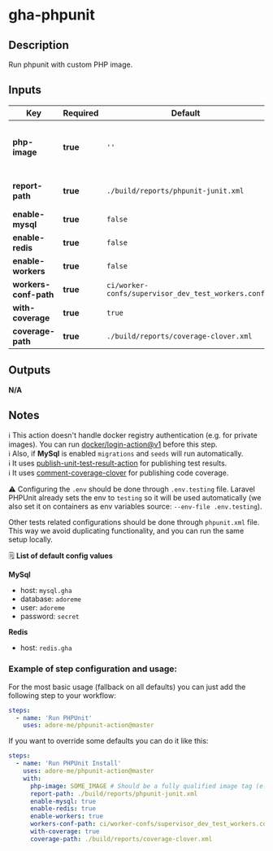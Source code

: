 # gha-phpunit

## Description

Run phpunit with custom PHP image.

## Inputs

| Key                   | Required | Default                                            | Description                                                                                    |
|-----------------------|----------|----------------------------------------------------|------------------------------------------------------------------------------------------------|
| **php-image**         | **true** | `''`                                               | PHP image to use (fully qualified image address. ex: quay.io/adoreme/nginx-fpm-alpine:v0.0.1). |
| **report-path**       | **true** | `./build/reports/phpunit-junit.xml`                | Report file path (where phpunit results will be saved).                                        |
| **enable-mysql**      | **true** | `false`                                            | Enable/disable MySql deploy.                                                                   |
| **enable-redis**      | **true** | `false`                                            | Enable/disable Redis deploy.                                                                   |
| **enable-workers**    | **true** | `false`                                            | Enable/disable workers in PHP container.                                                       |
| **workers-conf-path** | **true** | `ci/worker-confs/supervisor_dev_test_workers.conf` | File path for supervisor config.                                                               |
| **with-coverage**     | **true** | `true`                                             | Run also code coverage when running unit tests.                                                |
| **coverage-path**     | **true** | `./build/reports/coverage-clover.xml`              | Code coverage report file path.                                                                |

## Outputs

**N/A**

## Notes

ℹ This action doesn't handle docker registry authentication (e.g. for private images).
You can run [docker/login-action@v1](https://github.com/docker/login-action) before this step.  
ℹ Also, if **MySql** is enabled `migrations` and `seeds` will run automatically.  
ℹ It uses [publish-unit-test-result-action](https://github.com/EnricoMi/publish-unit-test-result-action) for publishing test results.  
ℹ It uses [comment-coverage-clover](https://github.com/lucassabreu/comment-coverage-clover) for publishing code coverage.

⚠ Configuring the `.env` should be done through `.env.testing` file. 
Laravel PHPUnit already sets the env to `testing` so it will be used automatically (we also set it on containers as env variables source: `--env-file .env.testing`). 

Other tests related configurations should be done through `phpunit.xml` file. This way we avoid duplicating functionality, and you can run the same setup locally.

🗒 **List of default config values**

**MySql**
- host: `mysql.gha`
- database: `adoreme`
- user: `adoreme`
- password: `secret`

**Redis**
- host: `redis.gha`

### Example of step configuration and usage:

For the most basic usage (fallback on all defaults) you can just add the following step to your workflow:

```yaml
steps:
  - name: 'Run PHPUnit'
    uses: adore-me/phpunit-action@master
```

If you want to override some defaults you can do it like this:

```yaml
steps:
  - name: 'Run PHPUnit Install'
    uses: adore-me/phpunit-action@master
    with:
      php-image: SOME_IMAGE # Should be a fully qualified image tag (e.g. `quay.io/adore-me/nginx-fpm-alpine:php-7.4.3-c2-v1.1.1`)
      report-path: ./build/reports/phpunit-junit.xml
      enable-mysql: true
      enable-redis: true
      enable-workers: true
      workers-conf-path: ci/worker-confs/supervisor_dev_test_workers.conf
      with-coverage: true
      coverage-path: ./build/reports/coverage-clover.xml
```